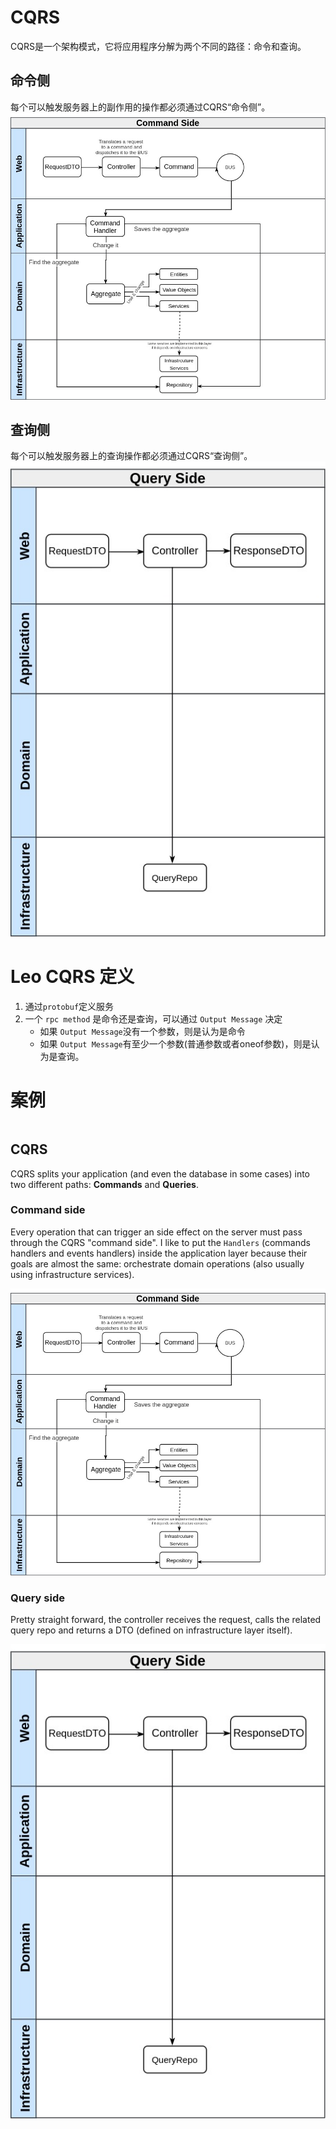 # CQRS
CQRS是一个架构模式，它将应用程序分解为两个不同的路径：命令和查询。
## 命令侧
每个可以触发服务器上的副作用的操作都必须通过CQRS“命令侧”。
![command side](images/command_side.jpg)

## 查询侧
每个可以触发服务器上的查询操作都必须通过CQRS“查询侧”。
![query side](images/query_side.jpg)

# Leo CQRS 定义
1. 通过`protobuf`定义服务
2. 一个 `rpc method` 是命令还是查询，可以通过 `Output Message` 决定
    * 如果 `Output Message`没有一个参数，则是认为是命令
    * 如果 `Output Message`有至少一个参数(普通参数或者oneof参数)，则是认为是查询。

# 案例
```go

```

## CQRS

CQRS splits your application (and even the database in some cases) into two different paths: **Commands** and **Queries**.

### Command side

Every operation that can trigger an side effect on the server must pass through the CQRS "command side". I like to put the `Handlers` (commands handlers and events handlers) inside the application layer because their goals are almost the same: orchestrate domain operations (also usually using infrastructure services).

![command side](images/command_side.jpg)

### Query side

Pretty straight forward, the controller receives the request, calls the related query repo and returns a DTO (defined on infrastructure layer itself).

![query side](images/query_side.jpg)

